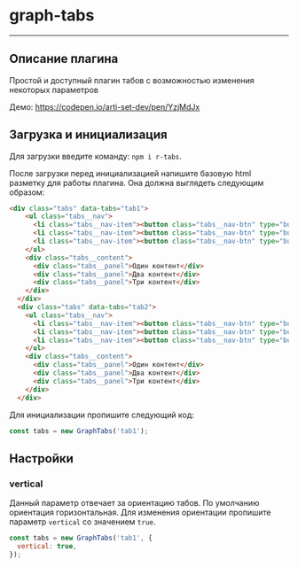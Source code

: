 # graph-tabs
---
## Описание плагина

Простой и доступный плагин табов с возможностью изменения некоторых параметров

Демо: https://codepen.io/arti-set-dev/pen/YzjMdJx

## Загрузка и инициализация

Для загрузки введите команду: `npm i r-tabs`.

После загрузки перед инициализацией напишите базовую html разметку для работы плагина. Она должна выглядеть следующим образом:
```html 
<div class="tabs" data-tabs="tab1">
    <ul class="tabs__nav">
      <li class="tabs__nav-item"><button class="tabs__nav-btn" type="button">Один</button></li>
      <li class="tabs__nav-item"><button class="tabs__nav-btn" type="button">Два</button></li>
      <li class="tabs__nav-item"><button class="tabs__nav-btn" type="button">Три</button></li>
    </ul>
    <div class="tabs__content">
      <div class="tabs__panel">Один контент</div>
      <div class="tabs__panel">Два контент</div>
      <div class="tabs__panel">Три контент</div>
    </div>
  </div>
  <div class="tabs" data-tabs="tab2">
    <ul class="tabs__nav">
      <li class="tabs__nav-item"><button class="tabs__nav-btn" type="button">Один</button></li>
      <li class="tabs__nav-item"><button class="tabs__nav-btn" type="button">Два</button></li>
      <li class="tabs__nav-item"><button class="tabs__nav-btn" type="button">Три</button></li>
    </ul>
    <div class="tabs__content">
      <div class="tabs__panel">Один контент</div>
      <div class="tabs__panel">Два контент</div>
      <div class="tabs__panel">Три контент</div>
    </div>
  </div>
```


Для инициализации пропишите следующий код: 
```js
const tabs = new GraphTabs('tab1');
```
## Настройки

### vertical

Данный параметр отвечает за ориентацию табов. По умолчанию ориентация горизонтальная. Для изменения ориентации пропишите параметр `vertical` со значением `true`.

```js
const tabs = new GraphTabs('tab1', {
  vertical: true,
});
```